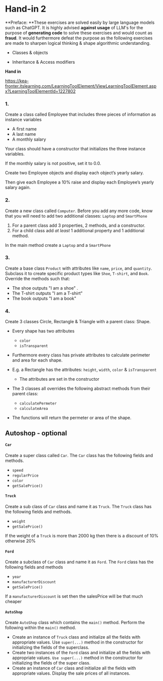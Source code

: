 # Hand-in 2

**Preface: **These exercises are solved easily by large language models such as ChatGPT. It is highly advised **against usage** of LLM's for the purpose of **generating code** to solve these exercises and would count as **fraud**. It would furthermore defeat the purpose as the following exercises are made to sharpen logical thinking & shape algorithmic understanding.

- Classes & objects

- Inheritance & Access modifiers


**Hand in**

https://kea-fronter.itslearning.com/LearningToolElement/ViewLearningToolElement.aspx?LearningToolElementId=1227802



### 1.

Create a class called Employee that includes three pieces of information as instance variables

- A first name
- A last name
- A monthly salary

Your class should have a constructor that initializes the three instance variables. 

If the monthly salary is not positive, set it to 0.0. 

Create two Employee objects and display each object’s yearly salary. 

Then give each Employee a 10% raise and display each Employee’s yearly salary again.



### 2.

Create a new class called `Computer`. Before you add any more code, know that you will need to add two additional classes: `Laptop` and `SmartPhone`

1. For a parent class add 3 properties, 2 methods, and a constructor.
2. For a child class add *at least* 1 additional property and 1 additional method.

In the main method create a `Laptop` and a `SmartPhone`



### 3.

Create a base class `Product` with attributes like `name`, `price`, and `quantity`. Subclass it to create specific product types like `Shoe`, `T-shirt`, and `Book`. Override the methods such that: 

- The shoe outputs "I am a shoe"  .
- The T-shirt outputs "I am a T-shirt"
- The book outputs "I am a book"



### 4.

Create 3 classes Circle, Rectangle & Triangle with a parent class: Shape.

- Every shape has two attributes
  -  `color` 
  - `isTransparent`
- Furthermore every class has private attributes to calculate perimeter and area for each shape.
- E.g. a Rectangle has the attributes: `height`, `width`, `color` & `isTransparent`
  - The attributes are set in the constructor
- The 3 classes all overrides the following abstract methods from their parent class:
  - `calculatePermeter`
  - `calculateArea`

- The functions will return the permeter or area of the shape.



## Autoshop - optional

#### `Car`

Create a super class called `Car`. The `Car` class has the following fields and methods. 

- `speed`
- `regularPrice`
- `color`
- `getSalePrice()`



#### `Truck`

Create a sub class of `Car` class and name it as `Truck`. The `Truck` class has the following fields and methods. 

- `weight`
- `getSalePrice()`

If the weight of a `Truck` is more than 2000 kg then there is a discount of 10% otherwise 20%



#### `Ford`

Create a subclass of `Car` class and name it as `Ford`. The `Ford` class has the following fields and methods 

- `year`
- `manufacturerDiscount`
- `getSalePrice()`

If a `manufacturerDiscount` is set then the salesPrice will be that much cheaper



#### `AutoShop`

Create `AutoShop` class which contains the `main()` method. Perform the following within the `main()` 
method. 

- Create an instance of `Truck` class and initialize all the fields with appropriate values. Use `super(...)` method in 
  the constructor for initializing the fields of the superclass. 
- Create two instances of the `Ford` class and initialize all the fields with appropriate values. `Use super(...)` 
  method in the constructor for initializing the fields of the super class. 
- Create an instance of `Car` class and initialize all the fields with appropriate values. Display the sale prices of all instances.

